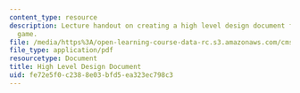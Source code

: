 ```yaml
---
content_type: resource
description: Lecture handout on creating a high level design document for a video
  game.
file: /media/https%3A/open-learning-course-data-rc.s3.amazonaws.com/cms-611j-creating-video-games-fall-2014/fe72e5f0c2388e03bfd5ea323ec798c3_MITCMS_611JF14_HLDD.pdf
file_type: application/pdf
resourcetype: Document
title: High Level Design Document
uid: fe72e5f0-c238-8e03-bfd5-ea323ec798c3
---
```

